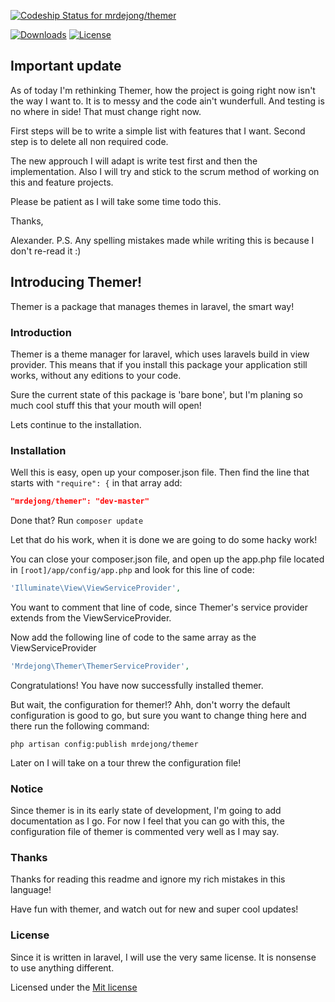 [ ![Codeship Status for mrdejong/themer](https://www.codeship.io/projects/c51cdeb0-248a-0132-ed0d-5e8cf715c71c/status)](https://www.codeship.io/projects/36903)

[![Downloads](https://poser.pugx.org/mrdejong/themer/downloads.svg)](https://packagist.org/packages/mrdejong/themer)
[![License](https://poser.pugx.org/mrdejong/themer/license.svg)](https://packagist.org/packages/mrdejong/themer)

## Important update
As of today I'm rethinking Themer, how the project is going right now isn't the way I want to. It is to messy and the code ain't wunderfull. And testing is no where in side! That must change right now.

First steps will be to write a simple list with features that I want.
Second step is to delete all non required code.

The new approuch I will adapt is write test first and then the implementation. Also I will try and stick to the scrum method of working on this and feature projects.

Please be patient as I will take some time todo this.

Thanks,

Alexander.
P.S. Any spelling mistakes made while writing this is because I don't re-read it :)


## Introducing Themer!

Themer is a package that manages themes in laravel, the smart way!

### Introduction

Themer is a theme manager for laravel, which uses laravels build in view provider. This means that if you install this package your application still works, without any editions to your code.

Sure the current state of this package is 'bare bone', but I'm planing so much cool stuff this that your mouth will open!

Lets continue to the installation.

### Installation

Well this is easy, open up your composer.json file. Then find the line that starts with `"require": {` in that array add:

```json
"mrdejong/themer": "dev-master"
```

Done that? Run `composer update`

Let that do his work, when it is done we are going to do some hacky work!

You can close your composer.json file, and open up the app.php file located in `[root]/app/config/app.php` and look for this line of code:
```php
'Illuminate\View\ViewServiceProvider',
```

You want to comment that line of code, since Themer's service provider extends from the ViewServiceProvider.

Now add the following line of code to the same array as the ViewServiceProvider
```php
'Mrdejong\Themer\ThemerServiceProvider',
```

Congratulations! You have now successfully installed themer.

But wait, the configuration for themer!?
Ahh, don't worry the default configuration is good to go, but sure you want to change thing here and there run the following command:
```
php artisan config:publish mrdejong/themer
```

Later on I will take on a tour threw the configuration file!

### Notice

Since themer is in its early state of development, I'm going to add documentation as I go. For now I feel that you can go with this, the configuration file of themer is commented very well as I may say.

### Thanks

Thanks for reading this readme and  ignore my rich mistakes in this language!

Have fun with themer, and watch out for new and super cool updates!

### License
Since it is written in laravel, I will use the very same license. It is nonsense to use anything different.

Licensed under the [Mit license](http://opensource.org/licenses/MIT)

